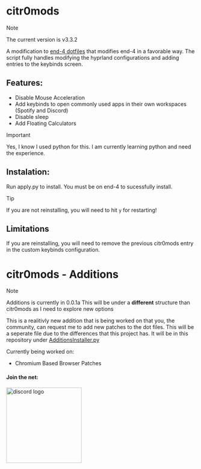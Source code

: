 # citr0mods
> [!NOTE]
> The current version is v3.3.2

A modification to [end-4 dotfiles](https://github.com/end-4/dots-hyprland/) that modifies end-4 in a favorable way. The script fully handles modifying the hyprland configurations and adding entries to the keybinds screen.

## Features:
* Disable Mouse Acceleration
* Add keybinds to open commonly used apps in their own workspaces (Spotify and Discord)
* Disable sleep 
* Add Floating Calculators

> [!IMPORTANT]
> Yes, I know I used python for this. I am currently learning python and need the experience.

## Instalation:
Run apply.py to install. You must be on end-4 to sucessfully install.

> [!TIP]
> If you are not reinstalling, you will need to hit `y` for restarting!

## Limitations
If you are reinstalling, you will need to remove the previous citr0mods entry in the custom keybinds configuration.

# citr0mods - Additions
> [!NOTE]
> Additions is currently in 0.0.1a
> This will be under a __different__ structure than citr0mods as I need to explore new options

This is a realitivly new addition that is being worked on that you, the community, can request me to add new patches to the dot files.
This will be a seperate file due to the differences that this project has. It will be in this repository under [AdditionsInstaller.py](https://github.com/citr0net/citr0mods/blob/main/AdditionsInstaller.py)

Currently being worked on:
* Chromium Based Browser Patches

#### Join the net:
<a href="https://discord.gg/KVkjjswV2u"><img src="https://img.shields.io/badge/-Discord-5865F2?style=flat&logo=discord&logoColor=fff" width="200" alt="discord logo"/> </a>
